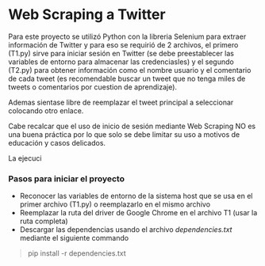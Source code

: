 # Web Scraping a Twitter

Para este proyecto se utilizó Python con la libreria Selenium para extraer información de Twitter y para eso se requirió de 2 archivos, el primero (T1.py) sirve para iniciar sesión en Twitter (se debe preestablecer las variables de entorno para almacenar las credenciasles) y el segundo (T2.py) para obtener información como el nombre usuario y el comentario de cada tweet (es recomendable buscar un tweet que no tenga miles de tweets o comentarios por cuestion de aprendizaje).

Ademas sientase libre de reemplazar el tweet principal a seleccionar colocando otro enlace.

Cabe recalcar que el uso de inicio de sesión mediante Web Scraping NO es una buena práctica por lo que solo se debe limitar su uso a motivos de educación y casos delicados.

La ejecuci

### Pasos para iniciar el proyecto

* Reconocer las variables de entorno de la sistema host que se usa en el primer archivo (T1.py) o reemplazarlo en el mismo archivo 
* Reemplazar la ruta del driver de Google Chrome en el archivo T1 (usar la ruta completa)
* Descargar las dependencias usando el archivo  *dependencies.txt*  mediante el siguiente commando

> pip install -r dependencies.txt
